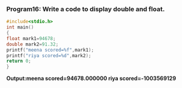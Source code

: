 ### Program16: Write a code to display double and float.
```c
#include<stdio.h>
int main()
{
float mark1=94678;
double mark2=91.32;
printf("meena scored=%f",mark1);
printf("riya scored=%d",mark2);
return 0;
}
```
**Output:meena scored=94678.000000 
riya scored=-1003569129**
